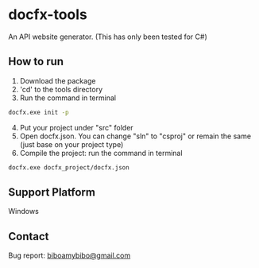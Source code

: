 # docfx-tools
An API website generator. (This has only been tested for C#)

## How to run
1) Download the package
2) 'cd' to the tools directory
3) Run the command in terminal
```sh
docfx.exe init -p
```
4) Put your project under "src" folder
5) Open docfx.json. You can change "sln" to "csproj" or remain the same (just base on your project type)
6) Compile the project: run the command in terminal
```sh
docfx.exe docfx_project/docfx.json
```

## Support Platform
Windows

## Contact
Bug report: biboamybibo@gmail.com
